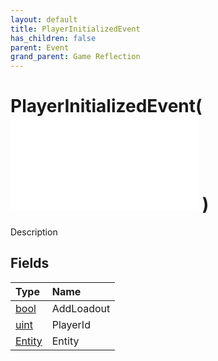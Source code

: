 ```yaml
---
layout: default
title: PlayerInitializedEvent
has_children: false
parent: Event
grand_parent: Game Reflection
---
```

# PlayerInitializedEvent( ![ EntityEventBase ](/game-reflection/events/entity_event_base.md) )
Description 

## Fields
| Type | Name |
|:-------------|:--------------|
| [bool](/game-reflection/components/bool.md) | AddLoadout |
| [uint](/game-reflection/components/uint.md) | PlayerId |
| [Entity](/game-reflection/classes/entity.md) | Entity |
